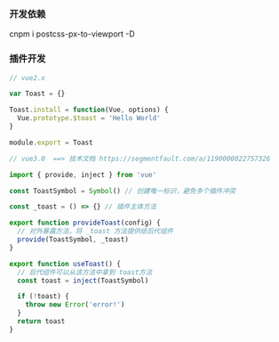 <!--
 * @Author: wangshengxian
 * @Date: 2020-12-10 14:00:08
 * @LastEditors: wangshengxian
 * @LastEditTime: 2020-12-30 13:55:23
 * @Desc: vue3.0部分知识点解释说明
-->

### 开发依赖

cnpm i postcss-px-to-viewport -D

### 插件开发

```js
// vue2.x

var Toast = {}

Toast.install = function(Vue, options) {
  Vue.prototype.$toast = 'Hello World'
}

module.export = Toast

// vue3.0  ==> 技术文档 https://segmentfault.com/a/1190000022757326

import { provide, inject } from 'vue'

const ToastSymbol = Symbol() // 创建唯一标识，避免多个插件冲突

const _toast = () => {} // 插件主体方法

export function provideToast(config) {
  // 对外暴露方法，将 _toast 方法提供给后代组件
  provide(ToastSymbol, _toast)
}

export function useToast() {
  // 后代组件可以从该方法中拿到 toast方法
  const toast = inject(ToastSymbol)

  if (!toast) {
    throw new Error('error!')
  }
  return toast
}
```
